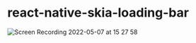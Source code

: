 # react-native-skia-loading-bar

![Screen Recording 2022-05-07 at 15 27 58](https://user-images.githubusercontent.com/13070135/167300549-fda07507-ee3d-4b11-a2e4-472a653128f5.gif)

